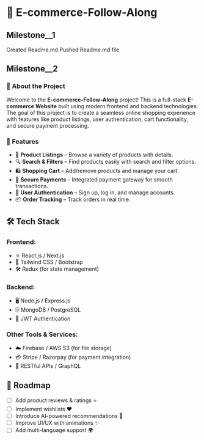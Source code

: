 # 🛒 E-commerce-Follow-Along

## Milestone__1
Created Readme.md
Pushed Readme.md file


## Milestone__2
### 🌟 About the Project
Welcome to the **E-commerce-Follow-Along** project! This is a full-stack **E-commerce Website** built using modern frontend and backend technologies. The goal of this project is to create a seamless online shopping experience with features like product listings, user authentication, cart functionality, and secure payment processing.

### 🚀 Features
- 🏬 **Product Listings** – Browse a variety of products with details.
- 🔍 **Search & Filters** – Find products easily with search and filter options.
- 🛍️ **Shopping Cart** – Add/remove products and manage your cart.
- 🏦 **Secure Payments** – Integrated payment gateway for smooth transactions.
- 🔐 **User Authentication** – Sign up, log in, and manage accounts.
- 📦 **Order Tracking** – Track orders in real time.

## 🛠️ Tech Stack
### **Frontend:**
- ⚛️ React.js / Next.js
- 🎨 Tailwind CSS / Bootstrap
- 🛠️ Redux (for state management)

### **Backend:**
- 🖥️ Node.js / Express.js
- 🗄️ MongoDB / PostgreSQL
- 🔑 JWT Authentication

### **Other Tools & Services:**
- ☁️ Firebase / AWS S3 (for file storage)
- 💳 Stripe / Razorpay (for payment integration)
- 📝 RESTful APIs / GraphQL

## 🎯 Roadmap
- [ ] Add product reviews & ratings ⭐
- [ ] Implement wishlists ❤️
- [ ] Introduce AI-powered recommendations 🤖
- [ ] Improve UI/UX with animations ✨
- [ ] Add multi-language support 🌍
